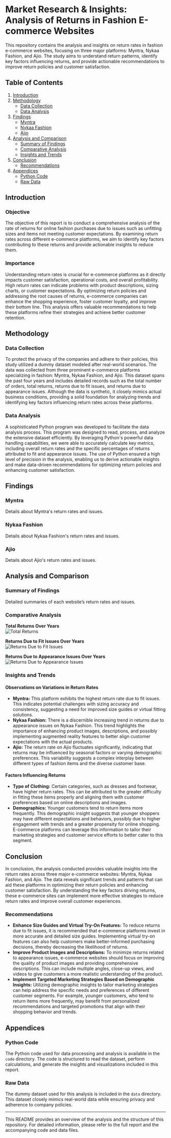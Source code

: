 # Market Research & Insights: Analysis of Returns in Fashion E-commerce Websites

This repository contains the analysis and insights on return rates in fashion e-commerce websites, focusing on three major platforms: Myntra, Nykaa Fashion, and Ajio. The study aims to understand return patterns, identify key factors influencing returns, and provide actionable recommendations to improve return policies and customer satisfaction.

## Table of Contents

1. [Introduction](#introduction)
2. [Methodology](#methodology)
    - [Data Collection](#data-collection)
    - [Data Analysis](#data-analysis)
3. [Findings](#findings)
    - [Myntra](#myntra)
    - [Nykaa Fashion](#nykaa-fashion)
    - [Ajio](#ajio)
4. [Analysis and Comparison](#analysis-and-comparison)
    - [Summary of Findings](#summary-of-findings)
    - [Comparative Analysis](#comparative-analysis)
    - [Insights and Trends](#insights-and-trends)
5. [Conclusion](#conclusion)
    - [Recommendations](#recommendations)
6. [Appendices](#appendices)
    - [Python Code](#python-code)
    - [Raw Data](#raw-data)

## Introduction

### Objective
The objective of this report is to conduct a comprehensive analysis of the rate of returns for online fashion purchases due to issues such as unfitting sizes and items not meeting customer expectations. By examining return rates across different e-commerce platforms, we aim to identify key factors contributing to these returns and provide actionable insights to reduce them.

### Importance
Understanding return rates is crucial for e-commerce platforms as it directly impacts customer satisfaction, operational costs, and overall profitability. High return rates can indicate problems with product descriptions, sizing charts, or customer expectations. By optimizing return policies and addressing the root causes of returns, e-commerce companies can enhance the shopping experience, foster customer loyalty, and improve their bottom line. This analysis offers valuable recommendations to help these platforms refine their strategies and achieve better customer retention.

## Methodology

### Data Collection
To protect the privacy of the companies and adhere to their policies, this study utilized a dummy dataset modeled after real-world scenarios. The data was collected from three prominent e-commerce platforms specializing in fashion: Myntra, Nykaa Fashion, and Ajio. This dataset spans the past four years and includes detailed records such as the total number of orders, total returns, returns due to fit issues, and returns due to appearance issues. Although the data is synthetic, it closely mimics actual business conditions, providing a solid foundation for analyzing trends and identifying key factors influencing return rates across these platforms.

### Data Analysis
A sophisticated Python program was developed to facilitate the data analysis process. This program was designed to read, process, and analyze the extensive dataset efficiently. By leveraging Python's powerful data handling capabilities, we were able to accurately calculate key metrics, including overall return rates and the specific percentages of returns attributed to fit and appearance issues. The use of Python ensured a high level of precision in the analysis, enabling us to derive actionable insights and make data-driven recommendations for optimizing return policies and enhancing customer satisfaction.

## Findings

### Myntra
Details about Myntra's return rates and issues.

### Nykaa Fashion
Details about Nykaa Fashion's return rates and issues.

### Ajio
Details about Ajio's return rates and issues.

## Analysis and Comparison

### Summary of Findings
Detailed summaries of each website’s return rates and issues.

### Comparative Analysis
**Total Returns Over Years**  
![Total Returns](images/total_returns.png)

**Returns Due to Fit Issues Over Years**  
![Returns Due to Fit Issues](images/returns_fit.png)

**Returns Due to Appearance Issues Over Years**  
![Returns Due to Appearance Issues](images/returns_appearance.png)

### Insights and Trends
#### Observations on Variations in Return Rates
- **Myntra:** This platform exhibits the highest return rate due to fit issues. This indicates potential challenges with sizing accuracy and consistency, suggesting a need for improved size guides or virtual fitting solutions.
- **Nykaa Fashion:** There is a discernible increasing trend in returns due to appearance issues on Nykaa Fashion. This trend highlights the importance of enhancing product images, descriptions, and possibly implementing augmented reality features to better align customer expectations with the actual products.
- **Ajio:** The return rate on Ajio fluctuates significantly, indicating that returns may be influenced by seasonal factors or varying demographic preferences. This variability suggests a complex interplay between different types of fashion items and the diverse customer base.

#### Factors Influencing Returns
- **Type of Clothing:** Certain categories, such as dresses and footwear, have higher return rates. This can be attributed to the greater difficulty in fitting these items properly and aligning them with customer preferences based on online descriptions and images.
- **Demographics:** Younger customers tend to return items more frequently. This demographic insight suggests that younger shoppers may have different expectations and behaviors, possibly due to higher engagement with trends and a greater propensity for online shopping. E-commerce platforms can leverage this information to tailor their marketing strategies and customer service efforts to better cater to this segment.

## Conclusion

In conclusion, the analysis conducted provides valuable insights into the return rates across three major e-commerce websites: Myntra, Nykaa Fashion, and Ajio. The data reveals significant trends and patterns that can aid these platforms in optimizing their return policies and enhancing customer satisfaction. By understanding the key factors driving returns, these e-commerce sites can implement more effective strategies to reduce return rates and improve overall customer experiences.

### Recommendations
- **Enhance Size Guides and Virtual Try-On Features:** To reduce returns due to fit issues, it is recommended that e-commerce platforms invest in more accurate and detailed size guides. Implementing virtual try-on features can also help customers make better-informed purchasing decisions, thereby decreasing the likelihood of returns.
- **Improve Product Images and Descriptions:** To minimize returns related to appearance issues, e-commerce websites should focus on improving the quality of product images and providing comprehensive descriptions. This can include multiple angles, close-up views, and videos to give customers a more realistic understanding of the product.
- **Implement Targeted Marketing Strategies Based on Demographic Insights:** Utilizing demographic insights to tailor marketing strategies can help address the specific needs and preferences of different customer segments. For example, younger customers, who tend to return items more frequently, may benefit from personalized recommendations and targeted promotions that align with their shopping behavior and trends.

## Appendices

### Python Code
The Python code used for data processing and analysis is available in the `code` directory. The code is structured to read the dataset, perform calculations, and generate the insights and visualizations included in this report.

### Raw Data
The dummy dataset used for this analysis is included in the `data` directory. This dataset closely mimics real-world data while ensuring privacy and adherence to company policies.

---

This README provides an overview of the analysis and the structure of this repository. For detailed information, please refer to the full report and the accompanying code and data files.
